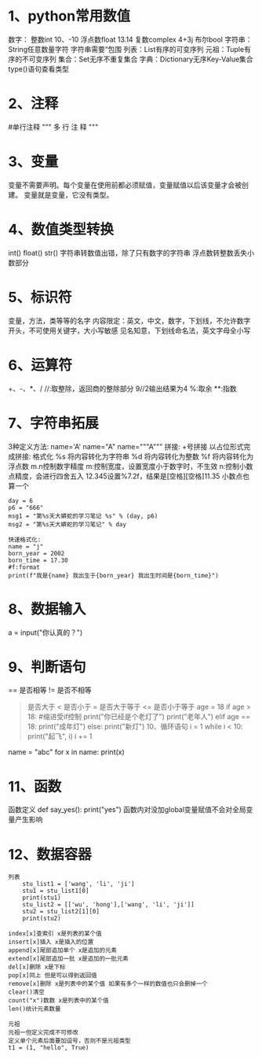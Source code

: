 # 1、python常用数值

数字：
    整数int 10、-10
    浮点数float 13.14
    复数complex 4+3j
    布尔bool
字符串：String任意数量字符 字符串需要“包围
列表：List有序的可变序列
元祖：Tuple有序的不可变序列
集合：Set无序不重复集合
字典：Dictionary无序Key-Value集合
type()语句查看类型

# 2、注释

#单行注释
"""
多
行
注
释
"""

# 3、变量

变量不需要声明。每个变量在使用前都必须赋值，变量赋值以后该变量才会被创建。
变量就是变量，它没有类型。

# 4、数值类型转换

int()
float()
str()
字符串转数值出错，除了只有数字的字符串
浮点数转整数丢失小数部分

# 5、标识符

变量，方法，类等等的名字
内容限定：英文，中文，数字，下划线，不允许数字开头，不可使用关键字，大小写敏感
见名知意，下划线命名法，英文字母全小写

# 6、运算符

+、-、*、/
//:取整除，返回商的整除部分 9//2输出结果为4
%:取余
**:指数

# 7、字符串拓展

3种定义方法:
    name='A'
    name="A"
    name="""A"""
拼接:
    +号拼接
    以占位形式完成拼接:
    格式化
    %s 将内容转化为字符串
    %d 将内容转化为整数
    %f 将内容转化为浮点数
    m.n控制数字精度
    m:控制宽度，设置宽度小于数字时，不生效
    n:控制小数点精度，会进行四舍五入
    12.345设置%7.2f，结果是[空格][空格]11.35 小数点也算一个

    day = 6
    p6 = "666"
    msg1 = "第%s天大蟒蛇的学习笔记 %s" % (day, p6)
    msg2 = "第%s天大蟒蛇的学习笔记" % day
    
    快速格式化:
    name = "j"
    born_year = 2002
    born_time = 17.30
    #f:format
    print(f"我是{name} 我出生于{born_year} 我出生时间是{born_time}")
# 8、数据输入

a = input("你认真的？")

# 9、判断语句

== 是否相等
!= 是否不相等

> 是否大于
< 是否小于
>= 是否大于等于
<= 是否小于等于
age = 18
if age > 18:
#缩进受if控制
    print("你已经是个老灯了")
    print("老年人")
elif age == 18:
    print("成年灯")
else:
    print("新灯")
10、循环语句
i = 1
while i < 10:
    print("起飞", i)
    i += 1

name = "abc"
for x in name:
    print(x)

# 11、函数

函数定义
    def say_yes():
        print("yes")
函数内对没加global变量赋值不会对全局变量产生影响

# 12、数据容器

    列表
        stu_list1 = ['wang', 'li', 'ji']
        stu1 = stu_list1[0]
        print(stu1)
        stu_list2 = [['wu', 'hong'],['wang', 'li', 'ji']]
        stu2 = stu_list2[1][0]
        print(stu2)

    index[x]查索引 x是列表的某个值
    insert[x]插入 x是插入的位置
    append[x]尾部追加单个 x是追加的元素
    extend[x]尾部追加一批 x是追加的一批元素
    del[x]删除 x是下标
    pop[x]同上 但是可以得到返回值
    remove[x]删除 x是列表中的某个值 如果有多个一样的数值也只会删掉一个
    clear()清空
    count("x")数数 x是列表中的某个值
    len()统计元素数量
    
    元祖
    元祖一但定义完成不可修改
    定义单个元素后面要加逗号，否则不是元祖类型
    t1 = (1, "hello", True)
